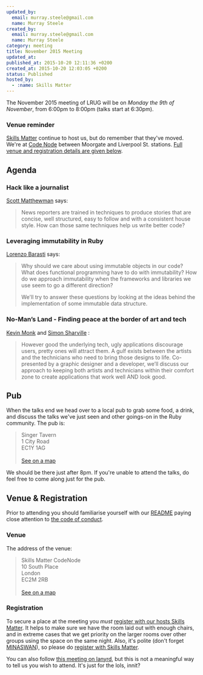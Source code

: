 ```yaml
---
updated_by:
  email: murray.steele@gmail.com
  name: Murray Steele
created_by:
  email: murray.steele@gmail.com
  name: Murray Steele
category: meeting
title: November 2015 Meeting
updated_at:
published_at: 2015-10-20 12:11:36 +0200
created_at: 2015-10-20 12:03:05 +0200
status: Published
hosted_by:
  - :name: Skills Matter
---
```


The November 2015 meeting of LRUG will be on *Monday the 9th of November*, from 6:00pm to 8:00pm (talks start at 6:30pm).

### Venue reminder

[Skills Matter](http://www.skillsmatter.com) continue to host us, but do remember that they've moved.  We're at [Code Node](https://skillsmatter.com/locations/264-skills-matter-codenode) between Moorgate and Liverpool St. stations.  [Full venue and registration details are given below](#nov15registration).

Agenda
------

### Hack like a journalist

[Scott Matthewman](https://twitter.com/scottm) says:

> News reporters are trained in techniques to produce stories that are concise,
> well structured, easy to follow and with a consistent house style. How can
> those same techniques help us write better code?

### Leveraging immutability in Ruby

[Lorenzo Barasti](https://www.linkedin.com/pub/lorenzo-barasti/5a/918/685) says:

> Why should we care about using immutable objects in our code? What does
> functional programming have to do with immutability? How do we approach
> immutability when the frameworks and libraries we use seem to go a different
> direction?
>
> We'll try to answer these questions by looking at the ideas behind the
> implementation of some immutable data structure.

### No-Man’s Land - Finding peace at the border of art and tech

[Kevin Monk](https://twitter.com/KevinMonk) and [Simon Sharville](http://www.simonsharville.co.uk/) :

> However good the underlying tech, ugly applications discourage users, pretty
> ones will attract them. A gulf exists between the artists and the technicians
> who need to bring those designs to life. Co-presented by a graphic designer
> and a developer, we’ll discuss our approach to keeping both artists and
> technicians within their comfort zone to create applications that work well
> AND look good.

Pub
---

When the talks end we head over to a local pub to grab some food, a drink, and discuss the talks we've just seen and other goings-on in the Ruby community.  The pub is:

> Singer Tavern<br/>1 City Road<br/>EC1Y 1AG<br/><br/>[See on a map](https://goo.gl/maps/w9kPu)

We should be there just after 8pm.  If you're unable to attend the talks, do feel free to come along just for the pub.

Venue & Registration <a name="nov15registration">&nbsp;</a>
----------------------------------------------------------

Prior to attending you should familiarise yourself with our [README](http://readme.lrug.org/) paying close attention to [the code of conduct](http://readme.lrug.org/#code-of-conduct).

### Venue

The address of the venue:

> Skills Matter CodeNode<br/>10 South Place<br/>London<br/>EC2M 2RB<br/><br/>[See on a map](https://goo.gl/maps/ONJT4)

### Registration

To secure a place at the meeting you *must* [register with our hosts Skills Matter](https://skillsmatter.com/meetups/7413-lrug-november-2015-meeting).  It helps to make sure we have the room laid out with enough chairs, and in extreme cases that we get priority on the larger rooms over other groups using the space on the same night.  Also, it's polite (don't forget [MINASWAN](https://en.wikipedia.org/wiki/MINASWAN)), so please do [register with Skills Matter](https://skillsmatter.com/meetups/7413-lrug-november-2015-meeting).

You can also follow [this meeting on lanyrd](http://lanyrd.com/2015/lrug-november/), but this is not a meaningful way to tell us you wish to attend.  It's just for the lols, innit?

